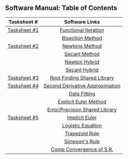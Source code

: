 ## Software Manual: Table of Contents

|                    Tasksheet #                    |                    Software Links                   |
| :-----------------------------------------------: | :-------------------------------------------------------: |
| [Tasksheet #1](https://github.com/jake-daniels16/math4610/blob/main/HW/HW%201.pdf) | [Functional Iteration](https://github.com/jake-daniels16/math4610/blob/main/Root%20Finding%20Problem/Methods/fnIter.py) |
| | [Bisection Method](https://github.com/jake-daniels16/math4610/blob/main/Root%20Finding%20Problem/Methods/bisect.py) |
| [Tasksheet #2](https://github.com/jake-daniels16/math4610/blob/main/HW/HW%202.pdf) | [Newtons Method](https://github.com/jake-daniels16/math4610/blob/main/Root%20Finding%20Problem/Methods/newtons.py) | 
| | [Secant Method](https://github.com/jake-daniels16/math4610/blob/main/Root%20Finding%20Problem/Methods/secant.py) |
| | [Newton Hybrid](https://github.com/jake-daniels16/math4610/blob/main/Root%20Finding%20Problem/Methods/newtHybrid.py) |
| | [Secant Hybrid](https://github.com/jake-daniels16/math4610/blob/main/Root%20Finding%20Problem/Methods/secantHybrid.py) |
| [Tasksheet #3](https://github.com/jake-daniels16/math4610/blob/main/HW/HW%203.pdf)| [Root Finding Shared Library](https://github.com/jake-daniels16/math4610/tree/main/RF%20Shared%20Library) |
| [Tasksheet #4](https://github.com/jake-daniels16/math4610/blob/main/HW/HW%204.pdf)| [Second Derivative Approximation](https://github.com/jake-daniels16/math4610/blob/main/Derivative%20Approximation/Methods/secondDerivative.py) |
| | [Data Fitting](https://github.com/jake-daniels16/math4610/blob/main/Derivative%20Approximation/Methods/dataFitting.py) |
| | [Explicit Euler Method](https://github.com/jake-daniels16/math4610/blob/main/Derivative%20Approximation/Methods/explicitEuler.py) |
| | [Error/Precision Shared Library](https://github.com/jake-daniels16/math4610/tree/main/Error%20Shared%20Library) |
| [Tasksheet #5](https://github.com/jake-daniels16/math4610/blob/main/HW/HW%205.pdf) | [Implicit Euler](https://github.com/jake-daniels16/math4610/blob/main/Derivative%20Approximation/Methods/implicitEuler.py) |
| | [Logistic Equation](https://github.com/jake-daniels16/math4610/blob/main/Derivative%20Approximation/logisticEqn.py) |
| | [Trapezoid Rule](https://github.com/jake-daniels16/math4610/blob/main/Numerical%20Integration/Methods/trapezoid.py) |
| | [Simpson's Rule](https://github.com/jake-daniels16/math4610/blob/main/Numerical%20Integration/Methods/simpsons.py) |
| | [Comp Convergence of S.R.](https://github.com/jake-daniels16/math4610/blob/main/Numerical%20Integration/Comp_Convergence.py) |

